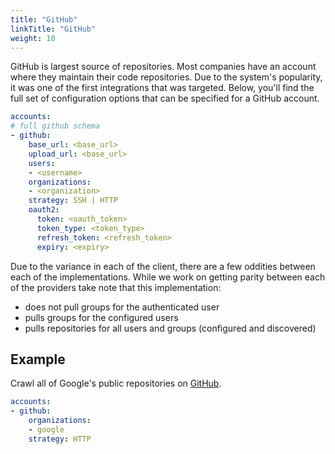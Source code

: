 ```yaml
---
title: "GitHub"
linkTitle: "GitHub"
weight: 10
---
```


GitHub is largest source of repositories.
Most companies have an account where they maintain their code repositories.
Due to the system's popularity, it was one of the first integrations that was targeted.
Below, you'll find the full set of configuration options that can be specified for a GitHub account.

```yaml
accounts:
# full github schema
- github:
    base_url: <base_url>
    upload_url: <base_url>
    users:
    - <username>
    organizations:
    - <organization>
    strategy: SSH | HTTP
    oauth2:
      token: <oauth_token>
      token_type: <token_type>
      refresh_token: <refresh_token>
      expiry: <expiry>
```

Due to the variance in each of the client, there are a few oddities between each of the implementations.
While we work on getting parity between each of the providers take note that this implementation:
* does not pull groups for the authenticated user
* pulls groups for the configured users
* pulls repositories for all users and groups (configured and discovered)

## Example

Crawl all of Google's public repositories on [GitHub](https://github.com/google).

```yaml
accounts:
- github:
    organizations:
    - google
    strategy: HTTP
```
